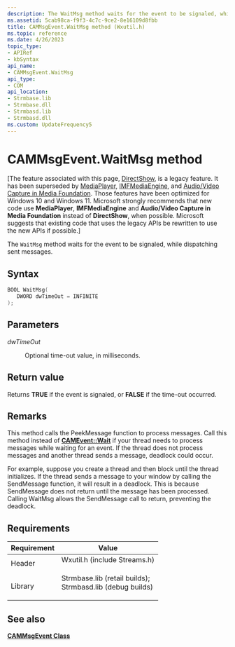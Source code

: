 ```yaml
---
description: The WaitMsg method waits for the event to be signaled, while dispatching sent messages.
ms.assetid: 5cab98ca-f9f3-4c7c-9ce2-8e16109d8fbb
title: CAMMsgEvent.WaitMsg method (Wxutil.h)
ms.topic: reference
ms.date: 4/26/2023
topic_type: 
- APIRef
- kbSyntax
api_name: 
- CAMMsgEvent.WaitMsg
api_type: 
- COM
api_location: 
- Strmbase.lib
- Strmbase.dll
- Strmbasd.lib
- Strmbasd.dll
ms.custom: UpdateFrequency5
---
```


# CAMMsgEvent.WaitMsg method

\[The feature associated with this page, [DirectShow](/windows/win32/directshow/directshow), is a legacy feature. It has been superseded by [MediaPlayer](/uwp/api/Windows.Media.Playback.MediaPlayer), [IMFMediaEngine](/windows/win32/api/mfmediaengine/nn-mfmediaengine-imfmediaengine), and [Audio/Video Capture in Media Foundation](windows/win32/medfound/audio-video-capture-in-media-foundation). Those features have been optimized for Windows 10 and Windows 11. Microsoft strongly recommends that new code use **MediaPlayer**, **IMFMediaEngine** and **Audio/Video Capture in Media Foundation** instead of **DirectShow**, when possible. Microsoft suggests that existing code that uses the legacy APIs be rewritten to use the new APIs if possible.\]

The `WaitMsg` method waits for the event to be signaled, while dispatching sent messages.

## Syntax


```C++
BOOL WaitMsg(
   DWORD dwTimeOut = INFINITE
);
```



## Parameters

<dl> <dt>

*dwTimeOut* 
</dt> <dd>

Optional time-out value, in milliseconds.

</dd> </dl>

## Return value

Returns **TRUE** if the event is signaled, or **FALSE** if the time-out occurred.

## Remarks

This method calls the PeekMessage function to process messages. Call this method instead of [**CAMEvent::Wait**](camevent-wait.md) if your thread needs to process messages while waiting for an event. If the thread does not process messages and another thread sends a message, deadlock could occur.

For example, suppose you create a thread and then block until the thread initializes. If the thread sends a message to your window by calling the SendMessage function, it will result in a deadlock. This is because SendMessage does not return until the message has been processed. Calling WaitMsg allows the SendMessage call to return, preventing the deadlock.

## Requirements



| Requirement | Value |
|--------------------|--------------------------------------------------------------------------------------------------------------------------------------------------------------------------------------------|
| Header<br/>  | <dl> <dt>Wxutil.h (include Streams.h)</dt> </dl>                                                                                    |
| Library<br/> | <dl> <dt>Strmbase.lib (retail builds); </dt> <dt>Strmbasd.lib (debug builds)</dt> </dl> |



## See also

<dl> <dt>

[**CAMMsgEvent Class**](cammsgevent.md)
</dt> </dl>

 

 




